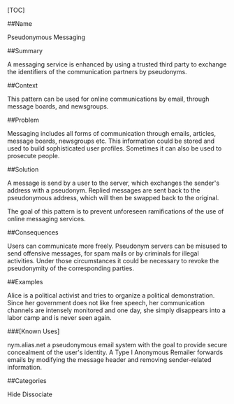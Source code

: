 [TOC]

##Name
<!--Primary name the pattern is known by.-->

Pseudonymous Messaging

<!--###[Also Known As]-->
<!-- All other names the pattern is known by.-->



##Summary
<!-- One short paragraph summarising the pattern.-->

A messaging service is enhanced by using a trusted third party to
exchange the identifiers of the communication partners by pseudonyms.

##Context
<!-- The situations in which the pattern may apply.-->

This pattern can be used for online communications by email, through
message boards, and newsgroups.

##Problem
<!-- The problem a pattern addresses, including a list of forces describing why a problem might be difficult to solve.-->

Messaging includes all forms of communication through emails,
articles, message boards, newsgroups etc. This information could be
stored and used to build sophisticated user profiles. Sometimes it can
also be used to prosecute people.

##Solution
<!-- A concise description of how the pattern addresses the problem.-->

A message is send by a user to the server, which exchanges the
sender's address with a pseudonym. Replied messages are sent back to
the pseudonymous address, which will then be swapped back to the
original.

<!--goals-->
The goal of this pattern is to prevent unforeseen ramifications of the
use of online messaging services.

<!--###[Structure]-->
<!--A detailed specification of the structural aspects of the pattern. A class diagram if applicable.-->



<!--###[Implementation]-->
<!--Guidelines for implementing the pattern; code fragments; suggested PETS; policy fragments.-->



##Consequences
<!--The advantages (benefits) and disadvantages (liabilities) of applying the pattern.-->



<!--constraints and consequences-->
Users can communicate more freely. Pseudonym servers can be misused to
send offensive messages, for spam mails or by criminals for illegal
activities. Under those circumstances it could be necessary to revoke
the pseudonymity of the corresponding parties.

<!--###[Constraints]-->
<!-- limitations as a consequence of applying the pattern.-->



##Examples
<!--Motivational example to see how the pattern is applied.-->

Alice is a political activist and tries to organize a political
demonstration. Since her government does not like free speech, her
communication channels are intensely monitored and one day, she simply
disappears into a labor camp and is never seen again.

###[Known Uses]
<!-- Pointers to various applications of the pattern.-->

nym.alias.net a pseudonymous email system with the goal to provide
secure concealment of the user's identity. A Type I Anonymous Remailer
forwards emails by modifying the message header and removing
sender-related information.

<!--##See Also-->
<!-- Any pointers to relevant information, not contained in the subfields below.-->



<!--###[Related Patterns]-->
<!-- Supporting and conflicting patterns-->



<!--###[Sources]-->
<!-- References to the original source of the pattern.-->



<!--##General Comments-->
<!-- Separate discussion on the pattern.-->



##Categories
<!-- Placeholder for future agreed upon categories as per collaboration's evaluation.-->

Hide
Dissociate

<!--##Tags-->
<!-- User definable descriptors for additional correlation.-->